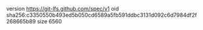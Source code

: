version https://git-lfs.github.com/spec/v1
oid sha256:c3350550b493ed5b050cd6589a5fb591ddbc3131d092c6d7984df2f268665b89
size 6560
